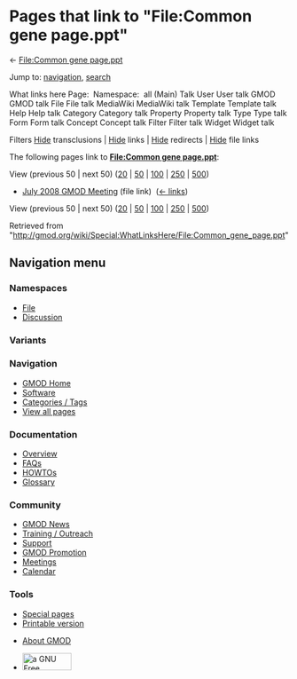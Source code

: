 <div id="mw-page-base" class="noprint">

</div>

<div id="mw-head-base" class="noprint">

</div>

<div id="content" class="mw-body" role="main">

<span id="top"></span>

<div id="mw-js-message" style="display:none;">

</div>



# <span dir="auto">Pages that link to "File:Common gene page.ppt"</span>

<div id="bodyContent">

<div id="contentSub">

← [File:Common gene
page.ppt](/wiki/File:Common_gene_page.ppt "File:Common gene page.ppt")

</div>

<div id="jump-to-nav" class="mw-jump">

Jump to: [navigation](#mw-navigation), [search](#p-search)

</div>

<div id="mw-content-text">

What links here Page:  Namespace:  all (Main) Talk User User talk GMOD
GMOD talk File File talk MediaWiki MediaWiki talk Template Template talk
Help Help talk Category Category talk Property Property talk Type Type
talk Form Form talk Concept Concept talk Filter Filter talk Widget
Widget talk

Filters
[Hide](/mediawiki/index.php?title=Special:WhatLinksHere/File:Common_gene_page.ppt&hidetrans=1 "Special:WhatLinksHere/File:Common gene page.ppt")
transclusions \|
[Hide](/mediawiki/index.php?title=Special:WhatLinksHere/File:Common_gene_page.ppt&hidelinks=1 "Special:WhatLinksHere/File:Common gene page.ppt")
links \|
[Hide](/mediawiki/index.php?title=Special:WhatLinksHere/File:Common_gene_page.ppt&hideredirs=1 "Special:WhatLinksHere/File:Common gene page.ppt")
redirects \|
[Hide](/mediawiki/index.php?title=Special:WhatLinksHere/File:Common_gene_page.ppt&hideimages=1 "Special:WhatLinksHere/File:Common gene page.ppt")
file links

The following pages link to **[File:Common gene
page.ppt](/wiki/File:Common_gene_page.ppt "File:Common gene page.ppt")**:

View (previous 50 \| next 50)
([20](/mediawiki/index.php?title=Special:WhatLinksHere/File:Common_gene_page.ppt&limit=20 "Special:WhatLinksHere/File:Common gene page.ppt")
\|
[50](/mediawiki/index.php?title=Special:WhatLinksHere/File:Common_gene_page.ppt&limit=50 "Special:WhatLinksHere/File:Common gene page.ppt")
\|
[100](/mediawiki/index.php?title=Special:WhatLinksHere/File:Common_gene_page.ppt&limit=100 "Special:WhatLinksHere/File:Common gene page.ppt")
\|
[250](/mediawiki/index.php?title=Special:WhatLinksHere/File:Common_gene_page.ppt&limit=250 "Special:WhatLinksHere/File:Common gene page.ppt")
\|
[500](/mediawiki/index.php?title=Special:WhatLinksHere/File:Common_gene_page.ppt&limit=500 "Special:WhatLinksHere/File:Common gene page.ppt"))

- [July 2008 GMOD
  Meeting](/wiki/July_2008_GMOD_Meeting "July 2008 GMOD Meeting") (file
  link) ‎ <span class="mw-whatlinkshere-tools">([←
  links](/mediawiki/index.php?title=Special:WhatLinksHere&target=July+2008+GMOD+Meeting "Special:WhatLinksHere"))</span>

View (previous 50 \| next 50)
([20](/mediawiki/index.php?title=Special:WhatLinksHere/File:Common_gene_page.ppt&limit=20 "Special:WhatLinksHere/File:Common gene page.ppt")
\|
[50](/mediawiki/index.php?title=Special:WhatLinksHere/File:Common_gene_page.ppt&limit=50 "Special:WhatLinksHere/File:Common gene page.ppt")
\|
[100](/mediawiki/index.php?title=Special:WhatLinksHere/File:Common_gene_page.ppt&limit=100 "Special:WhatLinksHere/File:Common gene page.ppt")
\|
[250](/mediawiki/index.php?title=Special:WhatLinksHere/File:Common_gene_page.ppt&limit=250 "Special:WhatLinksHere/File:Common gene page.ppt")
\|
[500](/mediawiki/index.php?title=Special:WhatLinksHere/File:Common_gene_page.ppt&limit=500 "Special:WhatLinksHere/File:Common gene page.ppt"))

</div>

<div class="printfooter">

Retrieved from
"<http://gmod.org/wiki/Special:WhatLinksHere/File:Common_gene_page.ppt>"

</div>

<div id="catlinks" class="catlinks catlinks-allhidden">

</div>

<div class="visualClear">

</div>

</div>

</div>

<div id="mw-navigation">

## Navigation menu

<div id="mw-head">



<div id="left-navigation">

<div id="p-namespaces" class="vectorTabs" role="navigation"
aria-labelledby="p-namespaces-label">

### Namespaces

- <span id="ca-nstab-image"><a href="/wiki/File:Common_gene_page.ppt" accesskey="c"
  title="View the file page [c]">File</a></span>
- <span id="ca-talk"><a
  href="/mediawiki/index.php?title=File_talk:Common_gene_page.ppt&amp;action=edit&amp;redlink=1"
  accesskey="t"
  title="Discussion about the content page [t]">Discussion</a></span>

</div>

<div id="p-variants" class="vectorMenu emptyPortlet" role="navigation"
aria-labelledby="p-variants-label">

### 

### Variants[](#)

<div class="menu">

</div>

</div>

</div>

<div id="right-navigation">





</div>



</div>

</div>

</div>

<div id="mw-panel">

<div id="p-logo" role="banner">

<a href="/wiki/Main_Page"
style="background-image: url(http://gmod.org/images/GMOD-cogs.png);"
title="Visit the main page"></a>

</div>

<div id="p-Navigation" class="portal" role="navigation"
aria-labelledby="p-Navigation-label">

### Navigation

<div class="body">

- <span id="n-GMOD-Home">[GMOD Home](/wiki/Main_Page)</span>
- <span id="n-Software">[Software](/wiki/GMOD_Components)</span>
- <span id="n-Categories-.2F-Tags">[Categories /
  Tags](/wiki/Categories)</span>
- <span id="n-View-all-pages">[View all
  pages](/wiki/Special:AllPages)</span>

</div>

</div>

<div id="p-Documentation" class="portal" role="navigation"
aria-labelledby="p-Documentation-label">

### Documentation

<div class="body">

- <span id="n-Overview">[Overview](/wiki/Overview)</span>
- <span id="n-FAQs">[FAQs](/wiki/Category:FAQ)</span>
- <span id="n-HOWTOs">[HOWTOs](/wiki/Category:HOWTO)</span>
- <span id="n-Glossary">[Glossary](/wiki/Glossary)</span>

</div>

</div>

<div id="p-Community" class="portal" role="navigation"
aria-labelledby="p-Community-label">

### Community

<div class="body">

- <span id="n-GMOD-News">[GMOD News](/wiki/GMOD_News)</span>
- <span id="n-Training-.2F-Outreach">[Training /
  Outreach](/wiki/Training_and_Outreach)</span>
- <span id="n-Support">[Support](/wiki/Support)</span>
- <span id="n-GMOD-Promotion">[GMOD
  Promotion](/wiki/GMOD_Promotion)</span>
- <span id="n-Meetings">[Meetings](/wiki/Meetings)</span>
- <span id="n-Calendar">[Calendar](/wiki/Calendar)</span>

</div>

</div>

<div id="p-tb" class="portal" role="navigation"
aria-labelledby="p-tb-label">

### Tools

<div class="body">

- <span id="t-specialpages"><a href="/wiki/Special:SpecialPages" accesskey="q"
  title="A list of all special pages [q]">Special pages</a></span>
- <span id="t-print"><a
  href="/mediawiki/index.php?title=Special:WhatLinksHere/File:Common_gene_page.ppt&amp;printable=yes"
  rel="alternate" accesskey="p"
  title="Printable version of this page [p]">Printable version</a></span>

</div>

</div>

</div>

</div>

<div id="footer" role="contentinfo">

- <span id="footer-places-about">[About
  GMOD](/wiki/GMOD:About "GMOD:About")</span>

<!-- -->

- <span id="footer-copyrightico">[<img src="http://www.gnu.org/graphics/gfdl-logo-small.png" width="88"
  height="31" alt="a GNU Free Documentation License" />](http://www.gnu.org/licenses/fdl-1.3.html)</span>




</div>
